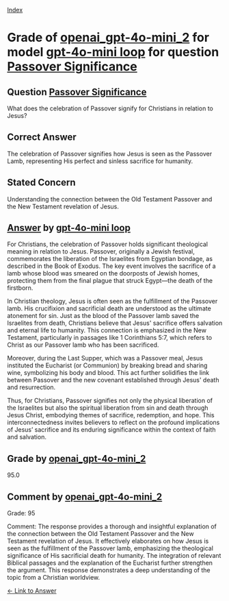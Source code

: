 
[Index](../../../../index.md)
# Grade of [openai_gpt-4o-mini_2](../../../grading_models/openai_gpt-4o-mini_2.md) for model [gpt-4o-mini loop](../../../answering_models/gpt-4o-mini_loop.md) for question [Passover Significance](../../../questions/Passover_Significance.md)

## Question [Passover Significance](../../../questions/Passover_Significance.md)
What does the celebration of Passover signify for Christians in relation to Jesus?

## Correct Answer
The celebration of Passover signifies how Jesus is seen as the Passover Lamb, representing His perfect and sinless sacrifice for humanity.

## Stated Concern
Understanding the connection between the Old Testament Passover and the New Testament revelation of Jesus.

## [Answer](../Passover_Significance.md) by [gpt-4o-mini loop](../../../answering_models/gpt-4o-mini_loop.md)
For Christians, the celebration of Passover holds significant theological meaning in relation to Jesus. Passover, originally a Jewish festival, commemorates the liberation of the Israelites from Egyptian bondage, as described in the Book of Exodus. The key event involves the sacrifice of a lamb whose blood was smeared on the doorposts of Jewish homes, protecting them from the final plague that struck Egypt—the death of the firstborn.

In Christian theology, Jesus is often seen as the fulfillment of the Passover lamb. His crucifixion and sacrificial death are understood as the ultimate atonement for sin. Just as the blood of the Passover lamb saved the Israelites from death, Christians believe that Jesus' sacrifice offers salvation and eternal life to humanity. This connection is emphasized in the New Testament, particularly in passages like 1 Corinthians 5:7, which refers to Christ as our Passover lamb who has been sacrificed.

Moreover, during the Last Supper, which was a Passover meal, Jesus instituted the Eucharist (or Communion) by breaking bread and sharing wine, symbolizing his body and blood. This act further solidifies the link between Passover and the new covenant established through Jesus' death and resurrection.

Thus, for Christians, Passover signifies not only the physical liberation of the Israelites but also the spiritual liberation from sin and death through Jesus Christ, embodying themes of sacrifice, redemption, and hope. This interconnectedness invites believers to reflect on the profound implications of Jesus’ sacrifice and its enduring significance within the context of faith and salvation.

## Grade by [openai_gpt-4o-mini_2](../../../grading_models/openai_gpt-4o-mini_2.md)
95.0

## Comment by [openai_gpt-4o-mini_2](../../../grading_models/openai_gpt-4o-mini_2.md)
Grade: 95

Comment: The response provides a thorough and insightful explanation of the connection between the Old Testament Passover and the New Testament revelation of Jesus. It effectively elaborates on how Jesus is seen as the fulfillment of the Passover lamb, emphasizing the theological significance of His sacrificial death for humanity. The integration of relevant Biblical passages and the explanation of the Eucharist further strengthen the argument. This response demonstrates a deep understanding of the topic from a Christian worldview.

[&lt;- Link to Answer](../Passover_Significance.md)
